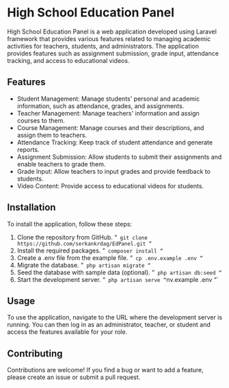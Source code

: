 # High School Education Panel 

High School Education Panel is a web application developed using Laravel framework that provides various features related to managing academic activities for teachers, students, and administrators. The application provides features such as assignment submission, grade input, attendance tracking, and access to educational videos.

## Features

- Student Management: Manage students' personal and academic information, such as attendance, grades, and assignments.
- Teacher Management: Manage teachers' information and assign courses to them.
- Course Management: Manage courses and their descriptions, and assign them to teachers.
- Attendance Tracking: Keep track of student attendance and generate reports.
- Assignment Submission: Allow students to submit their assignments and enable teachers to grade them.
- Grade Input: Allow teachers to input grades and provide feedback to students.
- Video Content: Provide access to educational videos for students.


## Installation

To install the application, follow these steps:

1. Clone the repository from GitHub.
“`
git clone https://github.com/serkankrdag/EdPanel.git
“`
2. Install the required packages.
“`
composer install
“`
3. Create a .env file from the example file.
“`
cp .env.example .env
“`
4. Migrate the database.
“`
php artisan migrate
“`
5. Seed the database with sample data (optional).
“`
php artisan db:seed
“`
6. Start the development server.
“`
php artisan serve
“`nv.example .env
“`

## Usage

To use the application, navigate to the URL where the development server is running. You can then log in as an administrator, teacher, or student and access the features available for your role.

## Contributing

Contributions are welcome! If you find a bug or want to add a feature, please create an issue or submit a pull request.  
